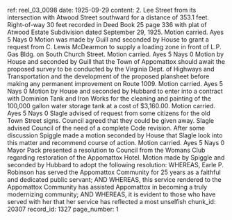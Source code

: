 ref: reel_03_0098
date: 1925-09-29
content: 2. Lee Street from its intersection with Atwood Street southward for a distance of 353.1 feet. Right-of-way 30 feet recorded in Deed Book 25 page 336 with plat of Atwood Estate Subdivision dated September 29, 1925. Motion carried. Ayes 5 Nays 0
Motion was made by Guill and seconded by House to grant a request from C. Lewis McDearmon to supply a loading zone in front of L.P. Gas Bldg. on South Church Street. Motion carried. Ayes 5 Nays 0
Motion by House and seconded by Guill that the Town of Appomattox should await the proposed survey to be conducted by the Virginia Dept. of Highways and Transportation and the development of the proposed plansheet before making any permanent improvement on Route 1009. Motion carried. Ayes 5 Nays 0
Motion by House and seconded by Hubbard to enter into a contract with Dominion Tank and Iron Works for the cleaning and painting of the 100,000 gallon water storage tank at a cost of $3,160.00. Motion carried. Ayes 5 Nays 0
Slagle advised of request from some citizens for the old Town Street signs. Council agreed that they could be given away.
Slagle advised Council of the need of a complete Code revision. After some discussion Spiggle made a motion seconded by House that Slagle look into this matter and recommend course of action. Motion carried. Ayes 5 Nays 0
Mayor Pack presented a resolution to Council from the Womans Club regarding restoration of the Appomattox Hotel.
Motion made by Spiggle and seconded by Hubbard to adopt the following resolution:
WHEREAS, Earle P. Robinson has served the Appomattox Community for 25 years as a faithful and dedicated public servant;
AND WHEREAS, this service rendered to the Appomattox Community has assisted Appomattox in becoming a truly modernizing community;
AND WHEREAS, it is evident to those who have served with her that her service has reflected a most unselfish
chunk_id: 20307
record_id: 1327
page_number: 1

